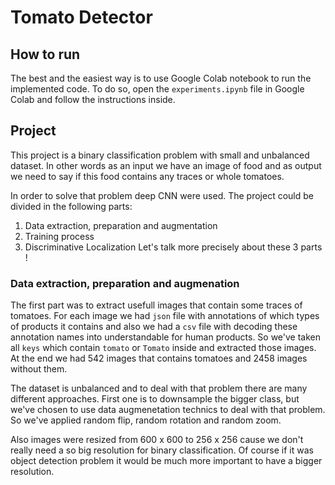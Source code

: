 # Tomato Detector
## How to run
The best and the easiest way is to use Google Colab notebook to run the implemented code. To do so, open the `experiments.ipynb` file in Google Colab and follow the instructions inside.

## Project
This project is a binary classification problem with small and unbalanced dataset. In other words as an input we have an image of food and as output we need to say if this food contains
any traces or whole tomatoes. 

In order to solve that problem deep CNN were used. The project could be divided in the following parts:
1. Data extraction, preparation and augmentation
2. Training process
3. Discriminative Localization
Let's talk more precisely about these 3 parts !

### Data extraction, preparation and augmenation
The first part was to extract usefull images that contain some traces of tomatoes. For each image we had `json` file with annotations of which types of products it contains and also we
had a `csv` file with decoding these annotation names into understandable for human products. So we've taken all `keys` which contain `tomato` or `Tomato` inside and extracted those
images. At the end we had 542 images that contains tomatoes and 2458 images without them.

The dataset is unbalanced and to deal with that problem there are many different approaches. First one is to downsample the bigger class, but we've chosen to use data augmenetation 
technics to deal with that problem. So we've applied random flip, random rotation and random zoom.

Also images were resized from 600 x 600 to 256 x 256 cause we don't really need a so big resolution for binary classification. Of course if it was object detection problem it would be
much more important to have a bigger resolution.


